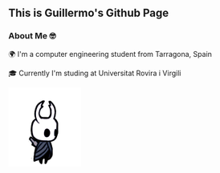## This is Guillermo's Github Page 

### About Me 🤓
🌍 I'm a computer engineering student from Tarragona, Spain

🎓 Currently I'm studing at Universitat Rovira i Virgili



![HollowKnight](.github/img/hollow.gif)

<!--
**GuillermoX/GuillermoX** is a ✨ _special_ ✨ repository because its `README.md` (this file) appears on your GitHub profile.

Here are some ideas to get you started:

- 🔭 I’m currently working on ...
- 🌱 I’m currently learning ...
- 👯 I’m looking to collaborate on ...
- 🤔 I’m looking for help with ...
- 💬 Ask me about ...
- 📫 How to reach me: ...
- 😄 Pronouns: ...
- ⚡ Fun fact: ...
-->
